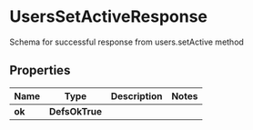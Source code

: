 

# UsersSetActiveResponse

Schema for successful response from users.setActive method

## Properties

| Name | Type | Description | Notes |
|------------ | ------------- | ------------- | -------------|
|**ok** | **DefsOkTrue** |  |  |



